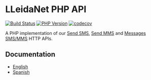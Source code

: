 # LLeidaNet PHP API

[![Build Status](https://travis-ci.com/jsanahuja/sender.svg?token=wyz2kvquQVKzuyQXMsqx&branch=master)](https://travis-ci.com/jsanahuja/sender)
[![PHP Version](https://img.shields.io/badge/PHP-%3E%3D%205.6-blue)](https://travis-ci.com/jsanahuja/sender)
[![codecov](https://codecov.io/gh/jsanahuja/sender/branch/master/graph/badge.svg?token=W5bezp9LVx)](https://codecov.io/gh/jsanahuja/sender)

A PHP implementation of our [Send SMS](https://api.lleida.net/dtd/sms/v2/en/index.html), [Send MMS](https://api.lleida.net/dtd/mms/v2/en/index.html) and [Messages SMS/MMS](https://api.lleida.net/dtd/messages/v3/en/index.html) HTTP APIs.

## Documentation

* [English](https://api.lleida.net/php/v4/en/)
* [Spanish](https://api.lleida.net/php/v4/es/)